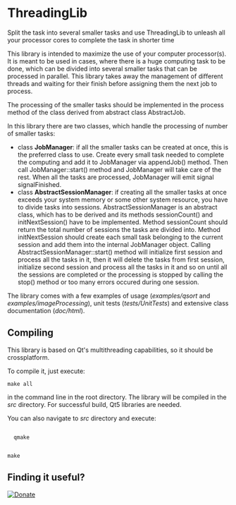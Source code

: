 # ThreadingLib
Split the task into several smaller tasks and use ThreadingLib to unleash all your processor cores to complete the task in shorter time

This library is intended to maximize the use of your computer processor(s).
It is meant to be used in cases, where there is a huge computing task to be done,
which can be divided into several smaller tasks that can be processed in parallel.
This library takes away the management of different threads and waiting for their
finish before assigning them the next job to process.

The processing of the smaller tasks should be implemented in the process method of
the class derived from abstract class AbstractJob.

In this library there are two
classes, which handle the processing of number of smaller tasks:
- class <b>JobManager</b>: if all the smaller tasks can be created at once, this is the
  preferred class to use. Create every small task needed to complete the
  computing and add it to JobManager via
  appendJob() method. Then call JobManager::start() method and JobManager will take
  care of the rest. When all the tasks are processed, JobManager will emit
  signal signalFinished.
- class <b>AbstractSessionManager</b>: if creating all the smaller tasks at once exceeds
  your system memory or some other system resource, you have to divide tasks into 
  sessions. AbstractSessionManager is an abstract class, which has to be derived and its
  methods sessionCount() and initNextSession() have to be implemented. Method
  sessionCount should return the total number of sessions the tasks are divided into.
  Method initNextSession should create each small task belonging to the current
  session and add them into the internal JobManager object. Calling
  AbstractSessionManager::start() method will initialize first session and process
  all the tasks in it, then it will delete the tasks from first session,
  initialize second session and process all the tasks in it and so on until all
  the sessions are completed or the processing is stopped by calling the stop()
  method or too many errors occured during one session.

The library comes with a few examples of usage (<i>examples/qsort</i> and <i>examples/imageProcessing</i>), unit tests (<i>tests/UnitTests</i>) and extensive class documentation (<i>doc/html</i>).

<h2>Compiling</h2>
This library is based on Qt's multithreading capabilities, so it should be crossplatform.

To compile it, just execute:


<code>make all</code>


in the command line in the root directory. The library will be compiled in the <i>src</i> directory. For successful build, Qt5 libraries are needed.

You can also navigate to <i>src</i> directory and execute:

<code>
  qmake
  
  make
</code>


<h2>Finding it useful?</h2>

[![Donate](https://www.paypalobjects.com/en_US/i/btn/btn_donateCC_LG.gif)](https://www.paypal.com/cgi-bin/webscr?cmd=_s-xclick&hosted_button_id=CY962QPSSHPHY)

